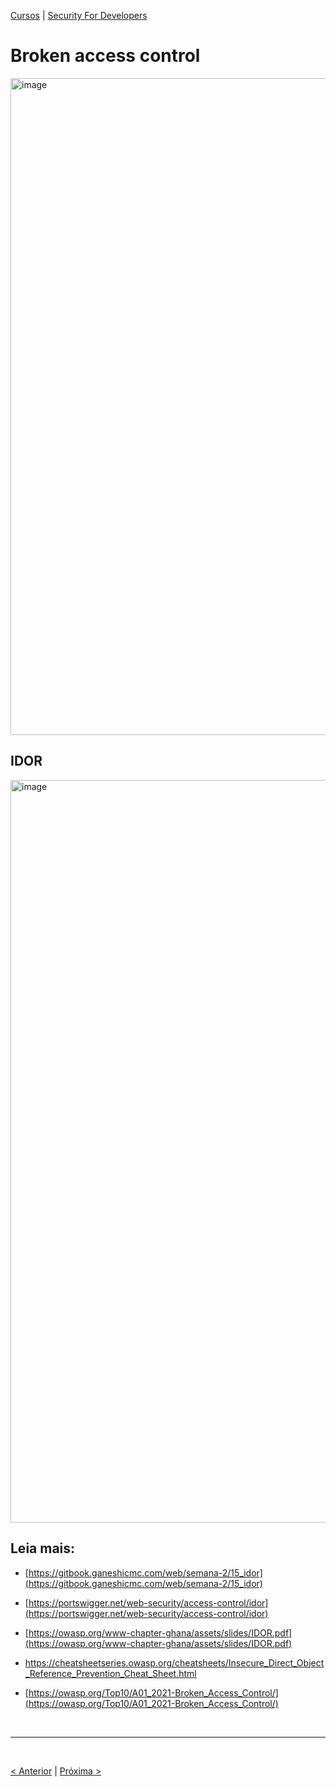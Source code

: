 [Cursos](/cursos/README.md) | [Security For Developers](/cursos/Security-for-developers/)

# Broken access control

<img width="1051" alt="image" src="https://github.com/rayanepimentel/InfoSec-iniciante/assets/37915359/37708757-6566-4286-a4c5-85b30e8aaf0f">

## IDOR

<img width="1188" alt="image" src="https://github.com/rayanepimentel/InfoSec-iniciante/assets/37915359/5644bfd2-7276-4c47-85cd-dcf7ef5aa366">

## Leia mais:

- [https://gitbook.ganeshicmc.com/web/semana-2/15_idor](https://gitbook.ganeshicmc.com/web/semana-2/15_idor)

- [https://portswigger.net/web-security/access-control/idor](https://portswigger.net/web-security/access-control/idor)

- [https://owasp.org/www-chapter-ghana/assets/slides/IDOR.pdf](https://owasp.org/www-chapter-ghana/assets/slides/IDOR.pdf)

- [https://cheatsheetseries.owasp.org/cheatsheets/Insecure_Direct_Object_Reference_Prevention_Cheat_Sheet.html
](https://cheatsheetseries.owasp.org/cheatsheets/Insecure_Direct_Object_Reference_Prevention_Cheat_Sheet.html
)
- [https://owasp.org/Top10/A01_2021-Broken_Access_Control/](https://owasp.org/Top10/A01_2021-Broken_Access_Control/)

<br>
<hr>
<br>

[< Anterior](/cursos/Security-for-developers/) | [Próxima >](02-insecure-hash.md)